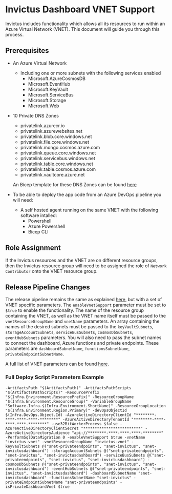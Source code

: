 # Invictus Dashboard VNET Support

Invictus includes functionality which allows all its resources to run within an Azure Virtual Network (VNET). This document will guide you through this process.

## Prerequisites

- An Azure Virtual Network
  - Including one or more subnets with the following services enabled
    - Microsoft.AzureCosmosDB
    - Microsoft.EventHub
    - Microsoft.KeyVault
    - Microsoft.ServiceBus
    - Microsoft.Storage
    - Microsoft.Web
- 10 Private DNS Zones
  - privatelink.azurecr.io
  - privatelink.azurewebsites.net
  - privatelink.blob.core.windows.net
  - privatelink.file.core.windows.net
  - privatelink.mongo.cosmos.azure.com
  - privatelink.queue.core.windows.net
  - privatelink.servicebus.windows.net
  - privatelink.table.core.windows.net
  - privatelink.table.cosmos.azure.com
  - privatelink.vaultcore.azure.net
    
  An Bicep template for these DNS Zones can be found [here](scripts/invictusVnetDNSZones.bicep)

- To be able to deploy the app code from an Azure DevOps pipeline you will need:
  - A self hosted agent running on the same VNET with the following software intalled:
    - Powershell
    - Azure Powershell
    - Bicep CLI

## Role Assignment

If the Invictus resources and the VNET are on different resource groups, then the Invictus resource group will need to be assigned the role of `Network Contributor` onto the VNET resource group.

## Release Pipeline Changes

The release pipeline remains the same as explained [here](dashboard-releasepipeline.md), but with a set of VNET specific parameters. The `enableVnetSupport` parameter must be set to `$true` to enable the functionality. The name of the resource group containing the VNET, as well as the VNET name itself must be passed to the `vnetResourceGroupName` and `vnetName` parameters. An array containing the names of the desired subnets must be passed to the `keyVaultSubnets`, `storageAccountSubnets`, `serviceBusSubnets`, `cosmosDbSubnets`, `eventHubSubnets` parameters. You will also need to pass the subnet names to connect the dashboard, Azure functions and private endpoints. These parameters are `dashboardSubnetName`, `functionsSubnetName`, `privateEndpointSubnetName`.

A full list of VNET parameters can be found [here](dashboard-releasepipeline.md#vnet-specific-parameters).

### Full Deploy Script Parameters Example

  `-ArtifactsPath "$(ArtifactsPath)" -ArtifactsPathScripts "$(ArtifactsPathScripts)" -ResourcePrefix "$(Infra.Environment.ResourcePrefix)" -ResourceGroupName "$(Infra.Environment.ResourceGroup)" -VariableGroupName "Software.Infra.$(Infra.Environment.ShortName)" -ResourceGroupLocation "$(Infra.Environment.Region.Primary)" -devOpsObjectId $(Infra.DevOps.Object.Id) -AzureActiveDirectoryClientId "********-****-****-****-********" -AzureActiveDirectoryTenantId "********-****-****-****-********" -use32BitWorkerProcess $false -AzureActiveDirectoryClientSecret "*************************" -AzureActiveDirectoryAudience "api://********-****-****-****-********" -PerformSqlDataMigration 0 -enableVnetSupport $true -vnetName "invictus-vnet" -vnetResourceGroupName "invictus-vnet" -keyVaultSubnets @("snet-privateendpoints", "snet-invictus", "snet-invictusdashboard") -storageAccountSubnets @("snet-privateendpoints", "snet-invictus", "snet-invictusdashboard") -serviceBusSubnets @("snet-privateendpoints", "snet-invictus", "snet-invictusdashboard") -cosmosDbSubnets @("snet-privateendpoints", "snet-invictus", "snet-invictusdashboard") -eventHubSubnets @("snet-privateendpoints", "snet-invictus", "snet-invictusdashboard") -dashboardSubnetName "snet-invictusdashboard" -functionsSubnetName "snet-invictus" -privateEndpointSubnetName "snet-privateendpoints" -isPrivateDashboardVnet $true`

